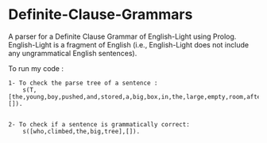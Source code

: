 # Definite-Clause-Grammars
A parser for a Definite Clause Grammar of English-Light using Prolog.
English-Light is a fragment of English (i.e., English-Light does not include any ungrammatical English sentences).

To run my code :

	1- To check the parse tree of a sentence :
		s(T,[the,young,boy,pushed,and,stored,a,big,box,in,the,large,empty,room,after,school],[]).

	
	2- To check if a sentence is grammatically correct:
		s([who,climbed,the,big,tree],[]).
